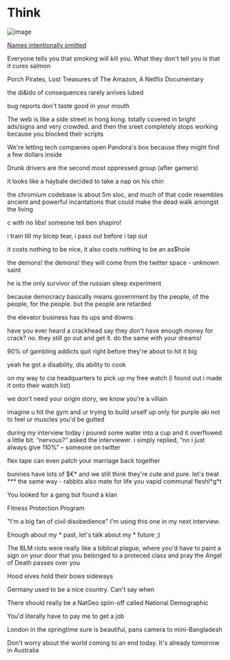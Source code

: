 # Think

![image](.pix/think_while_its_still_legal.avif)

<u>Names intentionally omitted</u>

Everyone tells you that smoking will kill you. What they don't tell you is that it cures salmon

Porch Pirates, Lost Treasures of The Amazon, A Netflix Documentary

the di&amp;ldo of consequences rarely arrives lubed

bug reports don't taste good in your mouth

The web is like a side street in hong kong. totally covered in bright ads/signs and very crowded. and then the sreet completely stops working because you blocked their scripts

We're letting tech companies open Pandora's box because they might find a few dollars inside

Drunk drivers are the second most oppressed group (after gamers)

it looks like a haybale decided to take a nap on his chin

the chromium codebase is about 5m sloc, and much of that code resembles ancient and powerful incantations that could make the dead walk amongst the living

c with no libs! someone tell ben shapiro!

i train till my bicep tear, i pass out before i tap out

it costs nothing to be nice, it also costs nothing to be an as$hole

the demons! the demons! they will come from the twitter space - unknown saint

he is the only survivor of the russian sleep experiment

because democracy basically means government by the people, of the people, for the people. but the people are retarded

the elevator business has its ups and downs

have you ever heard a crackhead say they don&apos;t have enough money for crack? no. they still go out and get it. do the same with your dreams!

90% of gambling addicts quit right before they're about to hit it big

yeah he got a disability, dis ability to cook

on my way to cia headquarters to pick up my free watch (i found out i made it onto their watch list)

we don't need your origin story, we know you're a villain

imagine u hit the gym and ur trying to build urself up only for purple aki not to feel ur muscles you'd be gutted

during my interview today i poured some water into a cup and it overflowed a little bit. &ldquo;nervous?&rdquo; asked the interviewer. i simply replied, &ldquo;no i just always give 110&#37;&rdquo; &ndash; someone on twitter

flex tape can even patch your marriage back together

bunnies have lots of &dollar;&euro;&ast; and we still think they're cute and pure. let's treat &ast;&ast;&ast; the same way - rabbits also mate for life you vapid communal fleshl&ast;g&ast;t

You looked for a gang but found a klan 

Fitness Protection Program

"I'm a big fan of civil disobedience"
I'm using this one in my next interview.

Enough about my &ast; past, let's talk about my &ast; future ;)

The BLM riots were really like a biblical plague, where you'd have to paint a sign on your door that you belonged to a proteced class and pray the Angel of Death passes over you 

Hood elves hold their bows sideways

Germany used to be a nice country. Can't say when

There should really be a NatGeo spiin-off called National Demographic

You'd literally have to pay me to get a job

London in the springtime sure is beautiful, pans camera to mini-Bangladesh

Don't worry about the world coming to an end today. It's already
tomorrow in Australia
